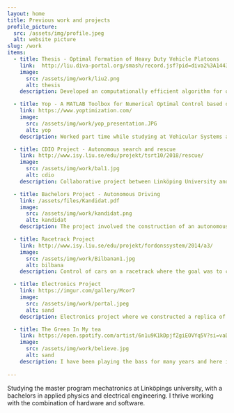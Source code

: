 ```yaml
---
layout: home
title: Previous work and projects
profile_picture:
  src: /assets/img/profile.jpeg
  alt: website picture
slug: /work
items:
  - title: Thesis - Optimal Formation of Heavy Duty Vehicle Platoons
    link:  http://liu.diva-portal.org/smash/record.jsf?pid=diva2%3A1443943&dswid=-7462
    image:
      src: /assets/img/work/liu2.png
      alt: thesis
    description: Developed an computationally efficient algorithm for optimally catching up to a preceding vehicle and forming a platoon. The algorithm takes the road topography into account to find the fuel-optimal trajectory when catching up.

  - title: Yop - A MATLAB Toolbox for Numerical Optimal Control based on CasADi
    link: https://www.yoptimization.com/
    image:
      src: /assets/img/work/yop_presentation.JPG
      alt: yop
    description: Worked part time while studying at Vehicular Systems at Linköpings University. Developed website, documentation, optimal control examples and testing tools, for the optimal control toolbox Yop. The picture is me presenting a solution using Yop at a workshop.

  - title: CDIO Project - Autonomous search and rescue
    link: http://www.isy.liu.se/edu/projekt/tsrt10/2018/rescue/
    image:
      src: /assets/img/work/bal1.jpg
      alt: cdio
    description: Collaborative project between Linköping University and Saab Dynamics. The main goal with this project is to create an autonomous rescue system with an UAV and a tracked vehicle. The autonomous rescue system's main goal is to find people in distress, represented by AprilTags, in an assigned test area and provide assistance.

  - title: Bachelors Project - Autonomous Driving
    link: /assets/files/Kandidat.pdf
    image:
      src: /assets/img/work/kandidat.png
      alt: kandidat
    description: The project involved the construction of an autonomous race car, navigating a walled track. The vehicle was equipped with ultrasonic sensors and a LIDAR, using control theory to navigate the track.

  - title: Racetrack Project
    link: http://www.isy.liu.se/edu/projekt/fordonssystem/2014/a3/
    image:
      src: /assets/img/work/Bilbanan1.jpg
      alt: bilbana
    description: Control of cars on a racetrack where the goal was to consistently have a lap time of 13 s. Cars had different dynamics which would be taken into account.

  - title: Electronics Project
    link: https://imgur.com/gallery/Mcor7
    image:
      src: /assets/img/work/portal.jpeg
      alt: sand
    description: Electronics project where we constructed a replica of the turret from the game Portal. The replica was designed in CAD and 3D printed, then fitted with a Raspberry pi and air soft guns. 

  - title: The Green In My tea
    link: https://open.spotify.com/artist/6n1u9K1kDpjfZgiEOVYq5V?si=vaDQwJxBQgaFgMxUFo5e5w
    image:
      src: /assets/img/work/believe.jpg
      alt: sand
    description: I have been playing the bass for many years and here is a link to my band on Spotify.
  
---
```


Studying the master program mechatronics at Linköpings university, with a bachelors in applied physics and electrical engineering. I thrive working with the combination of hardware and software.





<!-- <p>
  Welcome! This site serves as an example for the Bay Jekyll theme. Bay is a very simple and minimal theme, directly inspired by Dan Grover's <a href="http://dangrover.com">website</a>.
</p>

<p>
  You can find the source code and the instructions on <a href="https://github.com/eliottvincent/bay">GitHub</a>.
</p> -->




